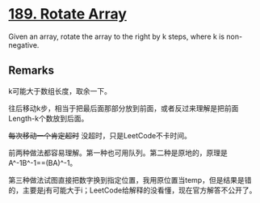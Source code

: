 # [189. Rotate Array](https://leetcode.com/problems/rotate-array/)

Given an array, rotate the array to the right by k steps, where k is non-negative.

## Remarks

k可能大于数组长度，取余一下。

往后移动k步，相当于把最后面那部分放到前面，或者反过来理解是把前面Length-k个数放到后面。

~~每次移动一个肯定超时~~ 没超时，只是LeetCode不卡时间。

前两种做法都容易理解。第一种也可用队列。第二种是原地的，原理是A^-1B^-1==(BA)^-1。

第三种做法试图直接把数字换到指定位置，我用原位置当temp，但是结果是错的，主要是j有可能大于i；LeetCode给解释的没看懂，现在官方解答不公开了。
